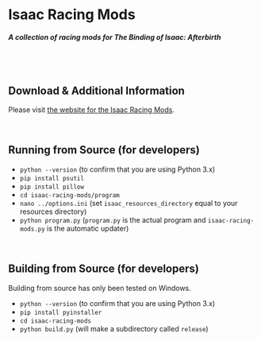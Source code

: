 # Isaac Racing Mods
##### A collection of racing mods for The Binding of Isaac: Afterbirth

<br /><br />

## Download & Additional Information

Please visit [the website for the Isaac Racing Mods](https://zamiell.github.io/isaac-racing-mods/).

<br />

## Running from Source (for developers)

* `python --version` (to confirm that you are using Python 3.x)
* `pip install psutil`
* `pip install pillow`
* `cd isaac-racing-mods/program`
* `nano ../options.ini` (set `isaac_resources_directory` equal to your resources directory)
* `python program.py` (`program.py` is the actual program and `isaac-racing-mods.py` is the automatic updater)

<br />

## Building from Source (for developers)

Building from source has only been tested on Windows.

* `python --version` (to confirm that you are using Python 3.x)
* `pip install pyinstaller`
* `cd isaac-racing-mods`
* `python build.py` (will make a subdirectory called `release`)
